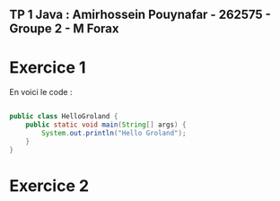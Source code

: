 ## TP 1 Java : Amirhossein Pouynafar - 262575 - Groupe 2 - M Forax

#  Exercice 1

En voici le code : 

```java

public class HelloGroland {
    public static void main(String[] args) {
        System.out.println("Hello Groland");
    }
}

```

# Exercice 2

